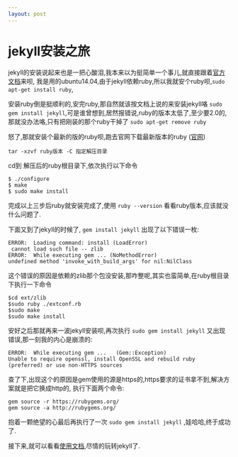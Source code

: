 ```yaml
---
layout: post
---
```


# jekyll安装之旅

jekyll的安装说起来也是一把心酸泪,我本来以为挺简单一个事儿,就直接跟着[官方文档](http://jekyllcn.com/docs/installation/)来呗, 我是用的ubuntu14.04,由于jekyll依赖ruby,所以我就安个ruby呗,`sudo apt-get install ruby`,

安装ruby倒是挺顺利的,安完ruby,那自然就该按文档上说的来安装jekyll咯 `sudo gem install jekyll`,可是谁曾想到,居然报错说,ruby的版本太低了,至少要2.0的, 那就没办法咯,只有把刚装的那个ruby干掉了 `sudo apt-get remove ruby`

怒了,那就安装个最新的版的ruby呗,跑去官网下载最新版本的ruby ([官网](http://www.ruby-lang.org/en/))

    tar -xzvf ruby版本 -C 指定解压目录

cd到 解压后的ruby根目录下,依次执行以下命令

    $ ./configure
    $ make
    $ sudo make install

完成以上三步后ruby就安装完成了,使用 `ruby --version` 看看ruby版本,应该就没什么问题了.

下面又到了jekyll的时候了, `gem install jekyll` 出现了以下错误一枚:

    ERROR:  Loading command: install (LoadError)
	 cannot load such file -- zlib
    ERROR:  While executing gem ... (NoMethodError)
    undefined method 'invoke_with_build_args' for nil:NilClass

这个错误的原因是依赖的zlib那个包没安装,那咋整呢,其实也蛮简单,在ruby根目录下执行一下命令

    $cd ext/zlib
    $sudo ruby ./extconf.rb
    $sudo make
    $sudo make install

安好之后那就再来一波jekyll安装呗,再次执行 `sudo gem install jekyll` 又出现错误,那一刻我的内心是崩溃的:

    ERROR:  While executing gem ...   (Gem::Exception)
    Unable to require openssl, install OpenSSL and rebuild ruby (preferred) or use non-HTTPS sources

查了下,出现这个的原因是gem使用的源是https的,https要求的证书拿不到,解决方案就是把它换成http的, 执行下面两个命令:

    gem source -r https://rubygems.org/
    gem source -a http://rubygems.org/

抱着一颗绝望的心最后再执行了一次 `sudo gem install jekyll` ,娃哈哈,终于成功了.

接下来,就可以看看[使用文档](http://jekyllcn.com/docs/quickstart/),尽情的玩转jekyll了.
